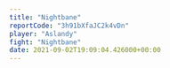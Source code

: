 ```yaml
---
title: "Nightbane"
reportCode: "3h91bXfaJC2k4vDn"
player: "Aslandy"
fight: "Nightbane"
date: 2021-09-02T19:09:04.426000+00:00
---
```

